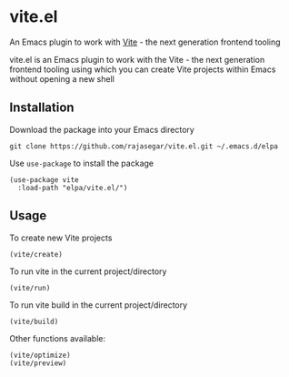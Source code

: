 # vite.el
An Emacs plugin to work with [Vite](https://vitejs.dev/) - the next generation frontend tooling


vite.el is an Emacs plugin to work with the Vite - the next generation frontend tooling using which you can create Vite projects within Emacs without opening a new shell


## Installation
Download the package into your Emacs directory
```
git clone https://github.com/rajasegar/vite.el.git ~/.emacs.d/elpa
```

Use `use-package` to install the package
```elisp
(use-package vite
  :load-path "elpa/vite.el/")
```

## Usage
To create new Vite projects
```elisp
(vite/create)
```

To run vite in the current project/directory
```elisp
(vite/run)
```

To run vite build in the current project/directory
```elisp
(vite/build)
```

Other functions available:
```elisp
(vite/optimize)
(vite/preview)
```
